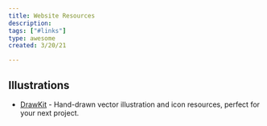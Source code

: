 ```yaml
---
title: Website Resources
description:
tags: ["#links"]
type: awesome
created: 3/20/21

---
```


## Illustrations
- [DrawKit](https://www.drawkit.io/) -  Hand-drawn vector illustration and icon resources, perfect for your next project.
